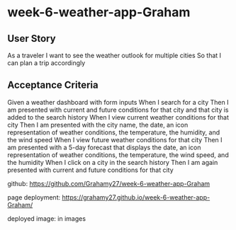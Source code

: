 # week-6-weather-app-Graham

## User Story
As a traveler
I want to see the weather outlook for multiple cities
So that I can plan a trip accordingly

## Acceptance Criteria

Given a weather dashboard with form inputs
When I search for a city
Then I am presented with current and future conditions for that city and that city is added to the search history
When I view current weather conditions for that city
Then I am presented with the city name, the date, an icon representation of weather conditions, the temperature, the humidity, and the wind speed
When I view future weather conditions for that city
Then I am presented with a 5-day forecast that displays the date, an icon representation of weather conditions, the temperature, the wind speed, and the humidity
When I click on a city in the search history
Then I am again presented with current and future conditions for that city

github: https://github.com/Grahamy27/week-6-weather-app-Graham

page deployment: https://grahamy27.github.io/week-6-weather-app-Graham/

deployed image: in images